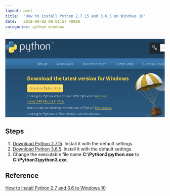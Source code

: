```yaml
---
layout: post
title:  "How to install Python 2.7.15 and 3.6.5 on Windows 10"
date:   2018-09-02 00:01:57 +0800
categories: python windows
---
```

![python-site](/assets/python-site.png)

## Steps
1. [Download Python 2.7.15](https://www.python.org/downloads/). Install it with the default settings.
2. [Download Python 3.6.5](https://www.python.org/downloads/). Install it with the default settings.
3. Change the executable file name **C:\Python3\python.exe** to **C:\Python3\python3.exe**.

## Reference
[How to install Python 2.7 and 3.6 to Windows 10](https://datascience.com.co/how-to-install-python-2-7-and-3-6-in-windows-10-add-python-path-281e7eae62a)
